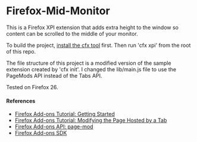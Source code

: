 Firefox-Mid-Monitor
===================

This is a Firefox XPI extension that adds extra height to the window so content can be scrolled to the middle of your monitor.

To build the project, [install the cfx tool][1] first. Then run 'cfx xpi' from the root of this repo.

The file structure of this project is a modified version of the sample extension created by 'cfx init'. I changed the lib/main.js file to use the PageMods API instead of the Tabs API.

Tested on Firefox 26.

#### References
* [Firefox Add-ons Tutorial: Getting Started][2]
* [Firefox Add-ons Tutorial: Modifying the Page Hosted by a Tab][3]
* [Firefox Add-ons API: page-mod][4]
* [Firefox Add-ons SDK][5]

[1]: https://developer.mozilla.org/en-US/Add-ons/SDK/Tutorials/Installation
[2]: https://developer.mozilla.org/en-US/Add-ons/SDK/Tutorials/Getting_started
[3]: https://developer.mozilla.org/en-US/Add-ons/SDK/Tutorials/Modifying_the_Page_Hosted_by_a_Tab
[4]: https://developer.mozilla.org/en-US/Add-ons/SDK/High-Level_APIs/page-mod
[5]: https://developer.mozilla.org/en-US/Add-ons/SDK

